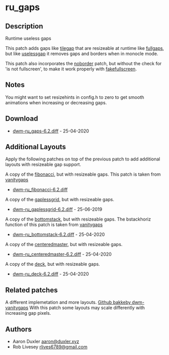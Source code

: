 ru\_gaps
========

Description
-----------
Runtime useless gaps

This patch adds gaps like [tilegap](../tilegap/) that are resizeable at runtime like [fullgaps](../fullgaps/),
but like [uselessgap](../uselessgap/) it removes gaps and borders when in monocle mode. 

This patch also incorporates the [noborder](../noborder/) patch, but without the check
for 'is not fullscreen', to make it work properly with [fakefullscreen](../fakefullscreen).

Notes
-----
You might want to set resizehints in config.h to zero to get smooth animations when increasing or decreasing gaps.

Download
--------
* [dwm-ru\_gaps-6.2.diff](dwm-ru_gaps-6.2.diff) - 25-04-2020

Additional Layouts
------------------
Apply the following patches on top of the previous patch to add 
additional layouts with resizeable gap support.

A copy of the [fibonacci](../fibonacci/), but with resizeable gaps. 
This patch is taken from [vanitygaps](https://github.com/bakkeby/dwm-vanitygaps/blob/master/patches/dwm-vanitygaps-6.2.diff)
* [dwm-ru\_fibonacci-6.2.diff](dwm-ru_fibonacci-6.2.diff)

A copy of the [gaplessgrid](../gaplessgrid/), but with resizeable gaps.
* [dwm-ru\_gaplessgrid-6.2.diff](dwm-ru_gaplessgrid-6.2.diff) - 25-06-2019

A copy of the [bottomstack](../bottomstack/), but with resizeable gaps.
The bstackhoriz function of this patch is taken from [vanitygaps](https://github.com/bakkeby/dwm-vanitygaps/blob/master/patches/dwm-vanitygaps-6.2.diff)
* [dwm-ru\_bottomstack-6.2.diff](dwm-ru_bottomstack-6.2.diff) - 25-04-2020

A copy of the [centeredmaster](../centeredmaster/), but with resizeable gaps.
* [dwm-ru\_centeredmaster-6.2.diff](dwm-ru_centeredmaster-6.2.diff) - 25-04-2020

A copy of the [deck](../deck/), but with resizeable gaps.
* [dwm-ru\_deck-6.2.diff](dwm-ru_deck-6.2.diff) - 25-04-2020

Related patches
---------------
A different implemetation and more layouts.
[Github bakkeby dwm-vanitygaps](https://github.com/bakkeby/dwm-vanitygaps/tree/master/patches)
With this patch some layouts may scale differently with increasing gap pixels.

Authors
-------
* Aaron Duxler <aaron@duxler.xyz>
* Rob Livesey <rlives6789@gmail.com>
